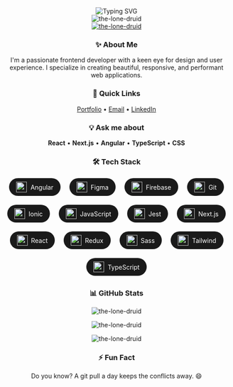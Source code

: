 <div align="center">
  <img src="https://readme-typing-svg.herokuapp.com?font=Fira+Code&weight=600&size=32&duration=4000&pause=1000&color=6366F1&center=true&vCenter=true&width=800&height=100&lines=Hi+👋,+I'm+Zahid+Shaikh;Pixel-perfect+frontend+sorcerer;UI%2FUX+enthusiast;CSS+wizard" alt="Typing SVG" />
</div>

<div align="center">
  <img src="https://komarev.com/ghpvc/?username=the-lone-druid&label=Profile%20views&color=6366F1&style=for-the-badge" alt="the-lone-druid" />
</div>

<div align="center">
  <a href="https://github.com/ryo-ma/github-profile-trophy">
    <img src="https://github-profile-trophy.vercel.app/?username=the-lone-druid&theme=onedark&no-frame=true&no-bg=true&margin-w=4&rank=SECRET,SSS,SS,S,AAA,AA,A,B" alt="the-lone-druid" />
  </a>
</div>

<div align="center">
  <h3>✨ About Me</h3>
  <p>
    I'm a passionate frontend developer with a keen eye for design and user experience. 
    I specialize in creating beautiful, responsive, and performant web applications.
  </p>
</div>

<div align="center">
  <h3>🚀 Quick Links</h3>
  <p>
    <a href="https://www.zahidshaikh.space" target="_blank">Portfolio</a> •
    <a href="mailto:reachtozahid@gmail.com" target="_blank">Email</a> •
    <a href="https://linkedin.com/in/zahid-shaikh-7a4843178" target="_blank">LinkedIn</a>
  </p>
</div>

<div align="center">
  <h3>💡 Ask me about</h3>
  <p>
    <strong>React</strong> • <strong>Next.js</strong> • <strong>Angular</strong> • 
    <strong>TypeScript</strong> • <strong>CSS</strong>
  </p>
</div>

<div align="center">
  <h3>🛠️ Tech Stack</h3>
  <div style="display: flex; flex-wrap: wrap; justify-content: center; gap: 10px;">
    <div style="display: flex; align-items: center; background: #1a1a1a; padding: 8px 16px; border-radius: 20px; margin: 5px;">
      <img src="https://cdn.jsdelivr.net/gh/devicons/devicon/icons/angularjs/angularjs-original.svg" alt="angular" width="24" height="24" style="margin-right: 8px;"/>
      <span style="color: #fff;">Angular</span>
    </div>
    <div style="display: flex; align-items: center; background: #1a1a1a; padding: 8px 16px; border-radius: 20px; margin: 5px;">
      <img src="https://cdn.jsdelivr.net/gh/devicons/devicon/icons/figma/figma-original.svg" alt="figma" width="24" height="24" style="margin-right: 8px;"/>
      <span style="color: #fff;">Figma</span>
    </div>
    <div style="display: flex; align-items: center; background: #1a1a1a; padding: 8px 16px; border-radius: 20px; margin: 5px;">
      <img src="https://cdn.jsdelivr.net/gh/devicons/devicon/icons/firebase/firebase-plain.svg" alt="firebase" width="24" height="24" style="margin-right: 8px;"/>
      <span style="color: #fff;">Firebase</span>
    </div>
    <div style="display: flex; align-items: center; background: #1a1a1a; padding: 8px 16px; border-radius: 20px; margin: 5px;">
      <img src="https://cdn.jsdelivr.net/gh/devicons/devicon/icons/git/git-original.svg" alt="git" width="24" height="24" style="margin-right: 8px;"/>
      <span style="color: #fff;">Git</span>
    </div>
    <div style="display: flex; align-items: center; background: #1a1a1a; padding: 8px 16px; border-radius: 20px; margin: 5px;">
      <img src="https://cdn.jsdelivr.net/gh/devicons/devicon/icons/ionic/ionic-original.svg" alt="ionic" width="24" height="24" style="margin-right: 8px;"/>
      <span style="color: #fff;">Ionic</span>
    </div>
    <div style="display: flex; align-items: center; background: #1a1a1a; padding: 8px 16px; border-radius: 20px; margin: 5px;">
      <img src="https://cdn.jsdelivr.net/gh/devicons/devicon/icons/javascript/javascript-original.svg" alt="javascript" width="24" height="24" style="margin-right: 8px;"/>
      <span style="color: #fff;">JavaScript</span>
    </div>
    <div style="display: flex; align-items: center; background: #1a1a1a; padding: 8px 16px; border-radius: 20px; margin: 5px;">
      <img src="https://cdn.jsdelivr.net/gh/devicons/devicon/icons/jest/jest-plain.svg" alt="jest" width="24" height="24" style="margin-right: 8px;"/>
      <span style="color: #fff;">Jest</span>
    </div>
    <div style="display: flex; align-items: center; background: #1a1a1a; padding: 8px 16px; border-radius: 20px; margin: 5px;">
      <img src="https://cdn.jsdelivr.net/gh/devicons/devicon/icons/nextjs/nextjs-original.svg" alt="nextjs" width="24" height="24" style="margin-right: 8px;"/>
      <span style="color: #fff;">Next.js</span>
    </div>
    <div style="display: flex; align-items: center; background: #1a1a1a; padding: 8px 16px; border-radius: 20px; margin: 5px;">
      <img src="https://cdn.jsdelivr.net/gh/devicons/devicon/icons/react/react-original.svg" alt="react" width="24" height="24" style="margin-right: 8px;"/>
      <span style="color: #fff;">React</span>
    </div>
    <div style="display: flex; align-items: center; background: #1a1a1a; padding: 8px 16px; border-radius: 20px; margin: 5px;">
      <img src="https://cdn.jsdelivr.net/gh/devicons/devicon/icons/redux/redux-original.svg" alt="redux" width="24" height="24" style="margin-right: 8px;"/>
      <span style="color: #fff;">Redux</span>
    </div>
    <div style="display: flex; align-items: center; background: #1a1a1a; padding: 8px 16px; border-radius: 20px; margin: 5px;">
      <img src="https://cdn.jsdelivr.net/gh/devicons/devicon/icons/sass/sass-original.svg" alt="sass" width="24" height="24" style="margin-right: 8px;"/>
      <span style="color: #fff;">Sass</span>
    </div>
    <div style="display: flex; align-items: center; background: #1a1a1a; padding: 8px 16px; border-radius: 20px; margin: 5px;">
      <img src="https://cdn.jsdelivr.net/gh/devicons/devicon/icons/tailwindcss/tailwindcss-original-wordmark.svg" alt="tailwind" width="24" height="24" style="margin-right: 8px;"/>
      <span style="color: #fff;">Tailwind</span>
    </div>
    <div style="display: flex; align-items: center; background: #1a1a1a; padding: 8px 16px; border-radius: 20px; margin: 5px;">
      <img src="https://cdn.jsdelivr.net/gh/devicons/devicon/icons/typescript/typescript-original.svg" alt="typescript" width="24" height="24" style="margin-right: 8px;"/>
      <span style="color: #fff;">TypeScript</span>
    </div>
  </div>
</div>

<div align="center">
  <h3>📊 GitHub Stats</h3>
  <p>
    <img align="center" src="https://github-readme-stats.vercel.app/api?username=the-lone-druid&show_icons=true&theme=onedark&hide_border=true&hide_rank=true" alt="the-lone-druid" />
  </p>
  <p>
    <img align="center" src="https://github-readme-stats.vercel.app/api/top-langs?username=the-lone-druid&show_icons=true&theme=onedark&hide_border=true&layout=compact&hide=html,css" alt="the-lone-druid" />
  </p>
  <p>
    <img align="center" src="https://github-readme-streak-stats.herokuapp.com/?user=the-lone-druid&theme=onedark&hide_border=true" alt="the-lone-druid" />
  </p>
</div>

<div align="center">
  <h3>⚡ Fun Fact</h3>
  <p>Do you know? A git pull a day keeps the conflicts away. 😄</p>
</div>
